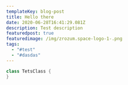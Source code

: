 ```yaml
---
templateKey: blog-post
title: Hello there
date: 2020-06-28T16:41:29.081Z
description: Test description
featuredpost: true
featuredimage: /img/zrozum.space-logo-1-.png
tags:
  - "#test"
  - "#dasdas"
---
```



```java
class TetsClass {
}
```